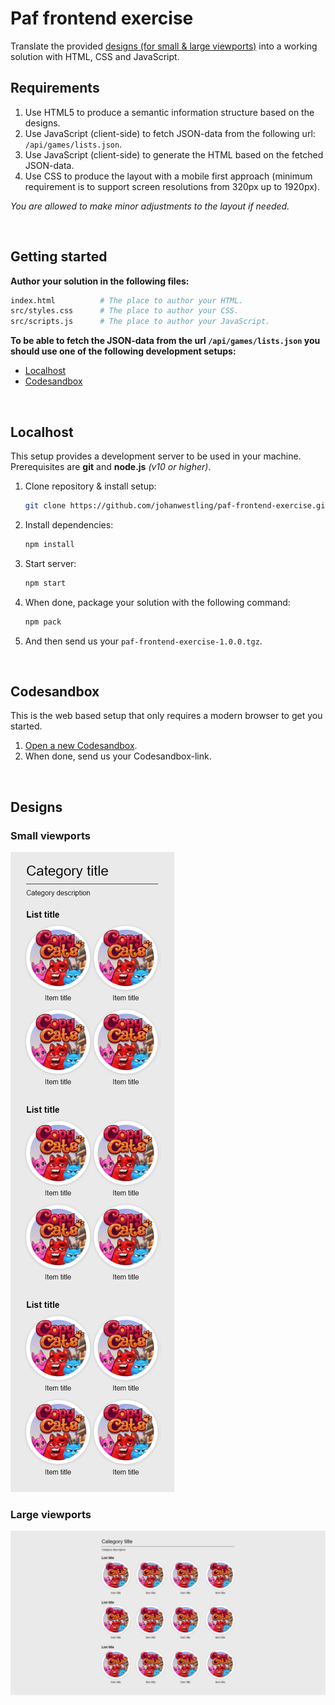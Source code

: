 # Paf frontend exercise

Translate the provided [designs (for small & large viewports)](#designs) into a working solution with HTML, CSS and JavaScript.

## Requirements

1. Use HTML5 to produce a semantic information structure based on the designs.
1. Use JavaScript (client-side) to fetch JSON-data from the following url: ```/api/games/lists.json```.
1. Use JavaScript (client-side) to generate the HTML based on the fetched JSON-data.
1. Use CSS to produce the layout with a mobile first approach (minimum requirement is to support screen resolutions from 320px up to 1920px).

_You are allowed to make minor adjustments to the layout if needed._

<br id="development-setup">

## Getting started

**Author your solution in the following files:**

```bash
index.html          # The place to author your HTML.
src/styles.css      # The place to author your CSS.
src/scripts.js      # The place to author your JavaScript.
```

**To be able to fetch the JSON-data from the url ```/api/games/lists.json``` you should use one of the following development setups:**

* [Localhost](#setup-localhost)
* [Codesandbox](#setup-codesandbox)

<br id="setup-localhost">

## Localhost

This setup provides a development server to be used in your machine. Prerequisites are **git** and **node.js** _(v10 or higher)_.

1. Clone repository & install setup:
    ```bash
    git clone https://github.com/johanwestling/paf-frontend-exercise.git && cd paf-frontend-exercise
    ```
1. Install dependencies:
    ```bash
    npm install
    ```
1. Start server:
    ```bash
    npm start
    ```
1. When done, package your solution with the following command:
    ```bash
    npm pack
    ```
1. And then send us your ```paf-frontend-exercise-1.0.0.tgz```.

<br id="setup-codesandbox">

## Codesandbox

This is the web based setup that only requires a modern browser to get you started.

1. [Open a new Codesandbox](https://codesandbox.io/s/github/johanwestling/paf-frontend-exercise/tree/master/?fontsize=14&hidenavigation=1&theme=dark).
1. When done, send us your Codesandbox-link.

<br id="designs">

## Designs

### Small viewports

![Small viewports](./design/small-viewports.png)

### Large viewports

![Large viewports](./design/large-viewports.png)
